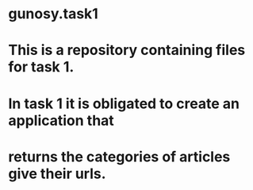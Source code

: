 # gunosy.task1

# This is a repository containing files for task 1.
# In task 1 it is obligated to create an application that
# returns the categories of articles give their urls.
# 

